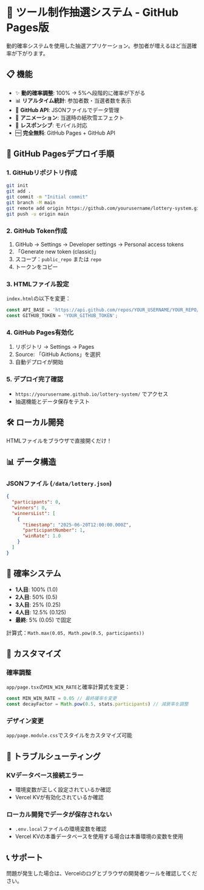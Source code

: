 # 🎯 ツール制作抽選システム - GitHub Pages版

動的確率システムを使用した抽選アプリケーション。参加者が増えるほど当選確率が下がります。

## 📋 機能

- ✨ **動的確率調整**: 100% → 5%へ段階的に確率が下がる
- 📊 **リアルタイム統計**: 参加者数・当選者数を表示
- 📄 **GitHub API**: JSONファイルでデータ管理
- 🎨 **アニメーション**: 当選時の紙吹雪エフェクト
- 📱 **レスポンシブ**: モバイル対応
- 🆓 **完全無料**: GitHub Pages + GitHub API

## 🚀 GitHub Pagesデプロイ手順

### 1. GitHubリポジトリ作成
```bash
git init
git add .
git commit -m "Initial commit"
git branch -M main
git remote add origin https://github.com/yourusername/lottery-system.git
git push -u origin main
```

### 2. GitHub Token作成
1. GitHub → Settings → Developer settings → Personal access tokens
2. 「Generate new token (classic)」
3. スコープ：`public_repo` または `repo`
4. トークンをコピー

### 3. HTMLファイル設定
`index.html`の以下を変更：
```javascript
const API_BASE = 'https://api.github.com/repos/YOUR_USERNAME/YOUR_REPO/contents/data/lottery.json';
const GITHUB_TOKEN = 'YOUR_GITHUB_TOKEN';
```

### 4. GitHub Pages有効化
1. リポジトリ → Settings → Pages
2. Source: 「GitHub Actions」を選択
3. 自動デプロイが開始

### 5. デプロイ完了確認
- `https://yourusername.github.io/lottery-system/` でアクセス
- 抽選機能とデータ保存をテスト

## 🛠️ ローカル開発

HTMLファイルをブラウザで直接開くだけ！

## 📊 データ構造

### JSONファイル (`/data/lottery.json`)
```json
{
  "participants": 0,
  "winners": 0,
  "winnersList": [
    {
      "timestamp": "2025-06-20T12:00:00.000Z",
      "participantNumber": 1,
      "winRate": 1.0
    }
  ]
}
```

## 🎲 確率システム

- **1人目**: 100% (1.0)
- **2人目**: 50% (0.5)
- **3人目**: 25% (0.25)
- **4人目**: 12.5% (0.125)
- **最終**: 5% (0.05) で固定

計算式：`Math.max(0.05, Math.pow(0.5, participants))`

## 📝 カスタマイズ

### 確率調整
`app/page.tsx`の`MIN_WIN_RATE`と確率計算式を変更：

```typescript
const MIN_WIN_RATE = 0.05 // 最終確率を変更
const decayFactor = Math.pow(0.5, stats.participants) // 減衰率を調整
```

### デザイン変更
`app/page.module.css`でスタイルをカスタマイズ可能

## 🔧 トラブルシューティング

### KVデータベース接続エラー
- 環境変数が正しく設定されているか確認
- Vercel KVが有効化されているか確認

### ローカル開発でデータが保存されない
- `.env.local`ファイルの環境変数を確認
- Vercel KVの本番データベースを使用する場合は本番環境の変数を使用

## 📞 サポート

問題が発生した場合は、Vercelのログとブラウザの開発者ツールを確認してください。